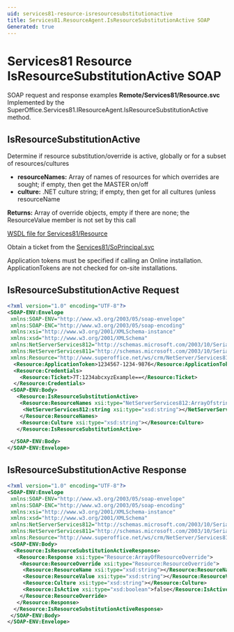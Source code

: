```yaml
---
uid: services81-resource-isresourcesubstitutionactive
title: Services81.ResourceAgent.IsResourceSubstitutionActive SOAP
Generated: true
---
```


# Services81 Resource IsResourceSubstitutionActive SOAP

SOAP request and response examples **Remote/Services81/Resource.svc**
Implemented by the <see cref="M:SuperOffice.Services81.IResourceAgent.IsResourceSubstitutionActive">SuperOffice.Services81.IResourceAgent.IsResourceSubstitutionActive</see> method.

## IsResourceSubstitutionActive

Determine if resource substitution/override is active, globally or for a subset of resources/cultures

* **resourceNames:** Array of names of resources for which overrides are sought; if empty, then get the MASTER on/off
* **culture:** .NET culture string; if empty, then get for all cultures (unless resourceName

**Returns:** Array of override objects, empty if there are none; the ResourceValue member is not set by this call


[WSDL file for Services81/Resource](../Services81-Resource.md)

Obtain a ticket from the [Services81/SoPrincipal.svc](../SoPrincipal/SoPrincipal.md)

Application tokens must be specified if calling an Online installation. ApplicationTokens are not checked for on-site installations.

## IsResourceSubstitutionActive Request

```xml
<?xml version="1.0" encoding="UTF-8"?>
<SOAP-ENV:Envelope
 xmlns:SOAP-ENV="http://www.w3.org/2003/05/soap-envelope"
 xmlns:SOAP-ENC="http://www.w3.org/2003/05/soap-encoding"
 xmlns:xsi="http://www.w3.org/2001/XMLSchema-instance"
 xmlns:xsd="http://www.w3.org/2001/XMLSchema"
 xmlns:NetServerServices812="http://schemas.microsoft.com/2003/10/Serialization/Arrays"
 xmlns:NetServerServices811="http://schemas.microsoft.com/2003/10/Serialization/"
 xmlns:Resource="http://www.superoffice.net/ws/crm/NetServer/Services81">
  <Resource:ApplicationToken>1234567-1234-9876</Resource:ApplicationToken>
  <Resource:Credentials>
    <Resource:Ticket>7T:1234abcxyzExample==</Resource:Ticket>
  </Resource:Credentials>
 <SOAP-ENV:Body>
   <Resource:IsResourceSubstitutionActive>
    <Resource:ResourceNames xsi:type="NetServerServices812:ArrayOfstring">
     <NetServerServices812:string xsi:type="xsd:string"></NetServerServices812:string>
    </Resource:ResourceNames>
    <Resource:Culture xsi:type="xsd:string"></Resource:Culture>
   </Resource:IsResourceSubstitutionActive>

 </SOAP-ENV:Body>
</SOAP-ENV:Envelope>

```


## IsResourceSubstitutionActive Response

```xml
<?xml version="1.0" encoding="UTF-8"?>
<SOAP-ENV:Envelope
 xmlns:SOAP-ENV="http://www.w3.org/2003/05/soap-envelope"
 xmlns:SOAP-ENC="http://www.w3.org/2003/05/soap-encoding"
 xmlns:xsi="http://www.w3.org/2001/XMLSchema-instance"
 xmlns:xsd="http://www.w3.org/2001/XMLSchema"
 xmlns:NetServerServices812="http://schemas.microsoft.com/2003/10/Serialization/Arrays"
 xmlns:NetServerServices811="http://schemas.microsoft.com/2003/10/Serialization/"
 xmlns:Resource="http://www.superoffice.net/ws/crm/NetServer/Services81">
 <SOAP-ENV:Body>
  <Resource:IsResourceSubstitutionActiveResponse>
   <Resource:Response xsi:type="Resource:ArrayOfResourceOverride">
    <Resource:ResourceOverride xsi:type="Resource:ResourceOverride">
     <Resource:ResourceName xsi:type="xsd:string"></Resource:ResourceName>
     <Resource:ResourceValue xsi:type="xsd:string"></Resource:ResourceValue>
     <Resource:Culture xsi:type="xsd:string"></Resource:Culture>
     <Resource:IsActive xsi:type="xsd:boolean">false</Resource:IsActive>
    </Resource:ResourceOverride>
   </Resource:Response>
  </Resource:IsResourceSubstitutionActiveResponse>
 </SOAP-ENV:Body>
</SOAP-ENV:Envelope>

```

